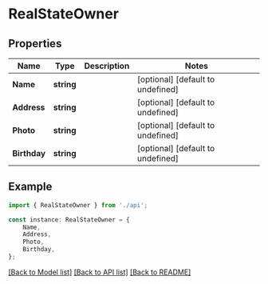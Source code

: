 # RealStateOwner


## Properties

Name | Type | Description | Notes
------------ | ------------- | ------------- | -------------
**Name** | **string** |  | [optional] [default to undefined]
**Address** | **string** |  | [optional] [default to undefined]
**Photo** | **string** |  | [optional] [default to undefined]
**Birthday** | **string** |  | [optional] [default to undefined]

## Example

```typescript
import { RealStateOwner } from './api';

const instance: RealStateOwner = {
    Name,
    Address,
    Photo,
    Birthday,
};
```

[[Back to Model list]](../README.md#documentation-for-models) [[Back to API list]](../README.md#documentation-for-api-endpoints) [[Back to README]](../README.md)
